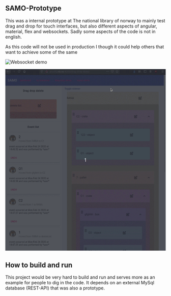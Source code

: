 ## SAMO-Prototype
This was a internal prototype at The national library of norway to mainly test drag and drop for touch interfaces, 
but also different aspects of angular, material, flex and websockets. Sadly some aspects of the code is not in english.

As this code will not be used in production I though it could help others that want to achieve some of the same 

![Websocket demo](ws_and_stack_demo.gif)

![Application demo](rest_of_application.gif)

## How to build and run
This project would be very hard to build and run and serves more as an example for people to dig in the code.
It depends on an external MySql database (REST-API) that was also a prototype. 
